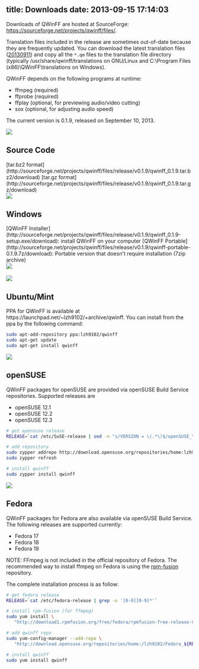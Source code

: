 title: Downloads
date: 2013-09-15 17:14:03
---

Downloads of QWinFF are hosted at SourceForge: https://sourceforge.net/projects/qwinff/files/.

Translation files included in the release are sometimes out-of-date because they are frequently updated. You can download the latest translation files ([20130911](http://sourceforge.net/projects/qwinff/files/translation/qwinff-ts-20130911.zip)) and copy all the ``*.qm`` files to the translation file directory (typically /usr/share/qwinff/translations on GNU/Linux and C:\Program Files (x86)\QWinFF\translations on Windows).

QWinFF depends on the following programs at runtime:

- ffmpeg (required)
- ffprobe (required)
- ffplay (optional, for previewing audio/video cutting)
- sox (optional, for adjusting audio speed)

The current version is 0.1.9, released on September 10, 2013.

<div class="distro"><div class="logo"><img src="/img/distro/tarball.png"></div><div class="content">
<h2>Source Code</h2>
[tar.bz2 format](http://sourceforge.net/projects/qwinff/files/release/v0.1.9/qwinff_0.1.9.tar.bz2/download)
[tar.gz format](http://sourceforge.net/projects/qwinff/files/release/v0.1.9/qwinff_0.1.9.tar.gz/download)</div></div>

<div class="distro"><div class="logo"><img src="/img/distro/windows.png"></div><div class="content">
<h2>Windows</h2>
[QWinFF Installer](http://sourceforge.net/projects/qwinff/files/release/v0.1.9/qwinff_0.1.9-setup.exe/download): install QWinFF on your computer
[QWinFF Portable](http://sourceforge.net/projects/qwinff/files/release/v0.1.9/qwinff-portable-0.1.9.7z/download): Portable version that doesn't require installation (7zip archive)</div></div>

<div class="distro"><div class="logo"><img src="/img/distro/ubuntu.png"><br><br><img src="/img/distro/mint.png"></div><div class="content">
<h2>Ubuntu/Mint</h2>
PPA for QWinFF is available at https://launchpad.net/~lzh9102/+archive/qwinff. You can install from the ppa by the following command:

``` bash
sudo apt-add-repository ppa:lzh9102/qwinff
sudo apt-get update
sudo apt-get install qwinff
```
</div></div>

<div class="distro"><div class="logo"><img src="/img/distro/opensuse.png"></div><div class="content">
<h2>openSUSE</h2>
QWinFF packages for openSUSE are provided via openSUSE Build Service repositories. Supported releases are

- openSUSE 12.1
- openSUSE 12.2
- openSUSE 12.3

``` bash
# get opensuse release
RELEASE=`cat /etc/SuSE-release | sed -n "s/VERSION = \(.*\)$/openSUSE_\1/p"`

# add repository
sudo zypper addrepo http://download.opensuse.org/repositories/home:lzh9102/$RELEASE/home:lzh9102.repo
sudo zypper refresh

# install qwinff
sudo zypper install qwinff
```
</div></div>


<div class="distro"><div class="logo"><img src="/img/distro/fedora.png"></div><div class="content">
<h2>Fedora</h2>
QWinFF packages for Fedora are also available via openSUSE Build Service. The following releases are supported currently:

- Fedora 17
- Fedora 18
- Fedora 19

NOTE: FFmpeg is not included in the official repository of Fedora. The recommended way to install ffmpeg on Fedora is using the [rpm-fusion](http://rpmfusion.org/) repository.

The complete installation process is as follow:

``` bash
# get fedora release
RELEASE=`cat /etc/fedora-release | grep -o '[0-9][0-9]*'`

# install rpm-fusion (for ffmpeg)
sudo yum install \
   "http://download1.rpmfusion.org/free/fedora/rpmfusion-free-release-${RELEASE}.noarch.rpm"

# add qwinff repo
sudo yum-config-manager --add-repo \
   "http://download.opensuse.org/repositories/home:/lzh9102/Fedora_${RELEASE}/home:lzh9102.repo"

# install qwinff
sudo yum install qwinff
```
</div></div>
